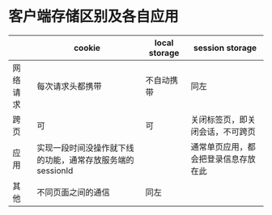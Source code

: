 # 客户端存储区别及各自应用
||cookie|local storage|session storage|
|-|-|-|-|
|网络请求|每次请求头都携带|不自动携带|同左|
|跨页|可|可|关闭标签页，即关闭会话，不可跨页|
|应用|实现一段时间没操作就下线的功能，通常存放服务端的sessionId||通常单页应用，都会把登录信息存放在此|
|其他|不同页面之间的通信|同左||
